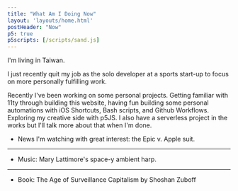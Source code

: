 ```yaml
---
title: "What Am I Doing Now"
layout: 'layouts/home.html'
postHeader: "Now"
p5: true
p5scripts: [/scripts/sand.js]
---
```

I'm living in Taiwan.

I just recently quit my job as the solo developer at a sports start-up to focus on more personally fulfilling work.

Recently I've been working on some personal projects. Getting familiar with 11ty through building this website, having fun building some personal automations with iOS Shortcuts, Bash scripts, and Github Workflows. Exploring my creative side with p5JS. I also have a serverless project in the works but I'll talk more about that when I'm done.

* News I'm watching with great interest: the Epic v. Apple suit. 
---
* Music: Mary Lattimore's space-y ambient harp.
---
* Book: The Age of Surveillance Capitalism by Shoshan Zuboff


